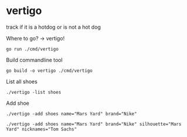 # vertigo
track if it is a hotdog or is not a hot dog

Where to go? -> vertigo!

`go run ./cmd/vertigo`


Build commandline tool 

`go build -o vertigo ./cmd/vertigo`

List all shoes

`./vertigo -list shoes`

Add shoe

`./vertigo -add shoes name="Mars Yard" brand="Nike"`

`./vertigo -add shoes name="Mars Yard" brand="Nike" silhouette="Mars Yard" nicknames="Tom Sachs"`

